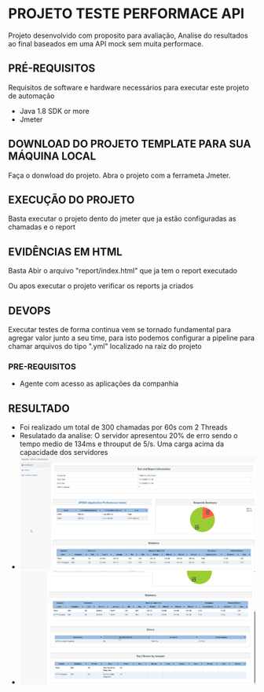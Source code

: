 # PROJETO TESTE PERFORMACE API 

Projeto desenvolvido com proposito para avaliação, Analise do resultados ao final baseados em uma API mock sem muita performace.

## PRÉ-REQUISITOS

Requisitos de software e hardware necessários para executar este projeto de automação

*   Java 1.8 SDK or more
*   Jmeter


## DOWNLOAD DO PROJETO TEMPLATE PARA SUA MÁQUINA LOCAL

Faça o donwload do projeto.
Abra o projeto com a ferrameta Jmeter. 


## EXECUÇÃO DO PROJETO

Basta executar o projeto dento do jmeter que ja estão configuradas as chamadas e o report

## EVIDÊNCIAS EM HTML

Basta Abir o arquivo "report/index.html" que ja tem o report executado

Ou apos executar o projeto verificar os reports ja criados

## DEVOPS

Executar testes de forma continua vem se tornado fundamental para agregar valor junto a seu time,
para isto podemos configurar a pipeline para chamar arquivos do tipo ".yml"
localizado na raiz do projeto

### PRE-REQUISITOS

*   Agente com acesso as aplicações da companhia
  
## RESULTADO

* Foi realizado um total de 300 chamadas por 60s com 2 Threads
* Resulatado da analise: O servidor apresentou 20% de erro sendo o tempo medio de 134ms e throuput de 5/s. Uma carga acima da capacidade dos servidores
* ![img.png](img.png)
* ![img_1.png](img_1.png)
